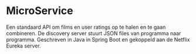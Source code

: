 # MicroService

Een standaard API om films en user ratings op te halen en te gaan combineren. De discovery server stuurt JSON files van programma naar programma.
Geschreven in Java in Spring Boot en gekoppeld aan de Netflix Eureka server. 

